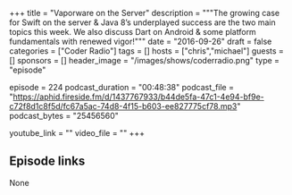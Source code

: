 +++
title = "Vaporware on the Server"
description = """The growing case for Swift on the server & Java 8’s underplayed success are the two main topics this week. We also discuss Dart on Android & some platform fundamentals with renewed vigor!"""
date = "2016-09-26"
draft = false
categories = ["Coder Radio"]
tags = []
hosts = ["chris","michael"]
guests = []
sponsors = []
header_image = "/images/shows/coderradio.png"
type = "episode"

episode = 224
podcast_duration = "00:48:38"
podcast_file = "https://aphid.fireside.fm/d/1437767933/b44de5fa-47c1-4e94-bf9e-c72f8d1c8f5d/fc67a5ac-74d8-4f15-b603-ee827775cf78.mp3"
podcast_bytes = "25456560"

youtube_link = ""
video_file = ""
+++

## Episode links

None

